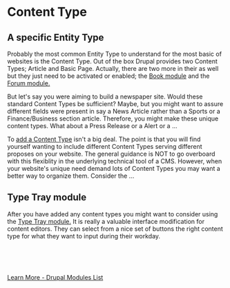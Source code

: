 
# Content Type
## A specific Entity Type

Probably the most common Entity Type to understand for the most basic of websites is the Content Type.  Out of the box Drupal provides two Content Types; Article and Basic Page.  Actually, there are two more in their as well but they just need to be activated or enabled; the [Book module](https://www.youtube.com/watch?v=UuItYbS9Rlo&t=335s) and the [Forum module.](https://www.youtube.com/watch?v=qIpzADe0RoI) 

But let's say you were aiming to build a newspaper site.  Would these standard Content Types be sufficient?  Maybe, but you might want to assure different fields were present in say a News Article rather than a Sports or a Finance/Business section article.  Therefore, you might make these unique content types.  What about a Press Release or a Alert or a ...

To [add a Content Type](https://www.youtube.com/watch?v=vyvqiaaGM1k) isn't a big deal.  The point is that you will find yourself wanting to include different Content Types serving different proposes on your website.  The general guidance is NOT to go overboard with this flexiblity in the underlying technical tool of a CMS.  However, when your website's unique need demand lots of Content Types you may want a better way to organize them.  Consider the ...

## Type Tray module

After you have added any content types you might want to consider using the [Type Tray module.](https://www.drupal.org/project/type_tray)  It is really a valuable interface modification for content editors.  They can select from a nice set of buttons the right content type for what they want to input during their workday.



<br>
<br>
<br>

[Learn More - Drupal Modules List](../chapters.md#drupal-modules)
